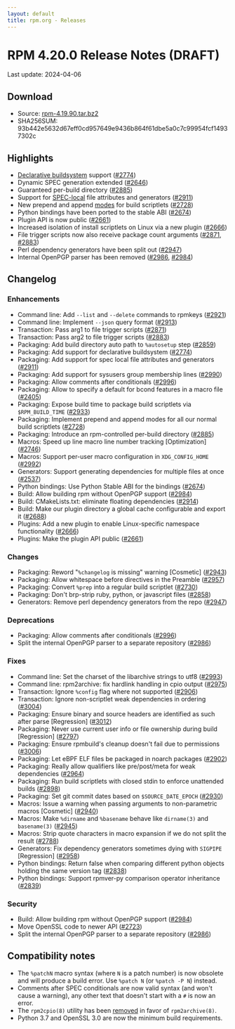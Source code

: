 ```yaml
---
layout: default
title: rpm.org - Releases
---
```


# RPM 4.20.0 Release Notes (DRAFT)

Last update: 2024-04-06

## Download
* Source: [rpm-4.19.90.tar.bz2](https://ftp.osuosl.org/pub/rpm/releases/testing/rpm-4.19.90.tar.bz2)
* SHA256SUM: 93b442e5632d67eff0cd957649e9436b864f61dbe5a0c7c99954fcf14937302c

## Highlights
* [Declarative buildsystem](https://rpm-software-management.github.io/rpm/manual/buildsystem.html) support ([#2774](https://github.com/rpm-software-management/rpm/pull/2774))
* Dynamic SPEC generation extended ([#2646](https://github.com/rpm-software-management/rpm/pull/2646))
* Guaranteed per-build directory ([#2885](https://github.com/rpm-software-management/rpm/pull/2885))
* Support for [SPEC-local](https://rpm-software-management.github.io/rpm/manual/dependency_generators.html#using-file-attributes-in-their-own-package) file attributes and generators ([#2911](https://github.com/rpm-software-management/rpm/pull/2911))
* New prepend and append [modes](https://rpm-software-management.github.io/rpm/manual/spec.html#build-scriptlets) for build scriptlets ([#2728](https://github.com/rpm-software-management/rpm/pull/2728))
* Python bindings have been ported to the stable ABI ([#2674](https://github.com/rpm-software-management/rpm/pull/2674))
* Plugin API is now public ([#2661](https://github.com/rpm-software-management/rpm/pull/2661))
* Increased isolation of install scriptlets on Linux via a new plugin ([#2666](https://github.com/rpm-software-management/rpm/pull/2666))
* File trigger scripts now also receive package count arguments ([#2871](https://github.com/rpm-software-management/rpm/pull/2871), [#2883](https://github.com/rpm-software-management/rpm/pull/2883))
* Perl dependency generators have been split out ([#2947](https://github.com/rpm-software-management/rpm/pull/2947))
* Internal OpenPGP parser has been removed ([#2986](https://github.com/rpm-software-management/rpm/pull/2986), [#2984](https://github.com/rpm-software-management/rpm/pull/2984))

## Changelog
### Enhancements
* Command line: Add `--list` and `--delete` commands to rpmkeys ([#2921](https://github.com/rpm-software-management/rpm/pull/2921))
* Command line: Implement `--json` query format ([#2913](https://github.com/rpm-software-management/rpm/pull/2913))
* Transaction: Pass arg1 to file trigger scripts ([#2871](https://github.com/rpm-software-management/rpm/pull/2871))
* Transaction: Pass arg2 to file trigger scripts ([#2883](https://github.com/rpm-software-management/rpm/pull/2883))
* Packaging: Add build directory auto path to `%autosetup` step ([#2859](https://github.com/rpm-software-management/rpm/pull/2859))
* Packaging: Add support for declarative buildsystem ([#2774](https://github.com/rpm-software-management/rpm/pull/2774))
* Packaging: Add support for spec local file attributes and generators ([#2911](https://github.com/rpm-software-management/rpm/pull/2911))
* Packaging: Add support for sysusers group membership lines ([#2990](https://github.com/rpm-software-management/rpm/pull/2990))
* Packaging: Allow comments after conditionals ([#2996](https://github.com/rpm-software-management/rpm/pull/2996))
* Packaging: Allow to specify a default for bcond features in a macro file ([#2405](https://github.com/rpm-software-management/rpm/pull/2405))
* Packaging: Expose build time to package build scriptlets via `$RPM_BUILD_TIME` ([#2933](https://github.com/rpm-software-management/rpm/pull/2933))
* Packaging: Implement prepend and append modes for all our normal build scriptlets ([#2728](https://github.com/rpm-software-management/rpm/pull/2728))
* Packaging: Introduce an rpm-controlled per-build directory ([#2885](https://github.com/rpm-software-management/rpm/pull/2885))
* Macros: Speed up line macro line number tracking [Optimization] ([#2746](https://github.com/rpm-software-management/rpm/pull/2746))
* Macros: Support per-user macro configuration in `XDG_CONFIG_HOME` ([#2992](https://github.com/rpm-software-management/rpm/pull/2992))
* Generators: Support generating dependencies for multiple files at once ([#2537](https://github.com/rpm-software-management/rpm/pull/2537))
* Python bindings: Use Python Stable ABI for the bindings ([#2674](https://github.com/rpm-software-management/rpm/pull/2674))
* Build: Allow building rpm without OpenPGP support ([#2984](https://github.com/rpm-software-management/rpm/pull/2984))
* Build: CMakeLists.txt: eliminate floating dependencies ([#2914](https://github.com/rpm-software-management/rpm/pull/2914))
* Build: Make our plugin directory a global cache configurable and export it ([#2688](https://github.com/rpm-software-management/rpm/pull/2688))
* Plugins: Add a new plugin to enable Linux-specific namespace functionality ([#2666](https://github.com/rpm-software-management/rpm/pull/2666))
* Plugins: Make the plugin API public ([#2661](https://github.com/rpm-software-management/rpm/pull/2661))

### Changes
* Packaging: Reword "`%changelog` is missing" warning [Cosmetic] ([#2943](https://github.com/rpm-software-management/rpm/pull/2943))
* Packaging: Allow whitespace before directives in the Preamble ([#2957](https://github.com/rpm-software-management/rpm/pull/2957))
* Packaging: Convert `%prep` into a regular build scriptlet ([#2730](https://github.com/rpm-software-management/rpm/pull/2730))
* Packaging: Don't brp-strip ruby, python, or javascript files ([#2858](https://github.com/rpm-software-management/rpm/pull/2858))
* Generators: Remove perl dependency generators from the repo ([#2947](https://github.com/rpm-software-management/rpm/pull/2947))

### Deprecations
* Packaging: Allow comments after conditionals ([#2996](https://github.com/rpm-software-management/rpm/pull/2996))
* Split the internal OpenPGP parser to a separate repository ([#2986](https://github.com/rpm-software-management/rpm/pull/2986))

### Fixes
* Command line: Set the charset of the libarchive strings to utf8 ([#2993](https://github.com/rpm-software-management/rpm/pull/2993))
* Command line: rpm2archive: fix hardlink handling in cpio output ([#2975](https://github.com/rpm-software-management/rpm/pull/2975))
* Transaction: Ignore `%config` flag where not supported ([#2906](https://github.com/rpm-software-management/rpm/pull/2906))
* Transaction: Ignore non-scriptlet weak dependencies in ordering ([#3004](https://github.com/rpm-software-management/rpm/pull/3004))
* Packaging: Ensure binary and source headers are identified as such after parse [Regression] ([#3012](https://github.com/rpm-software-management/rpm/pull/3012))
* Packaging: Never use current user info or file ownership during build [Regression] ([#2797](https://github.com/rpm-software-management/rpm/pull/2797))
* Packaging: Ensure rpmbuild's cleanup doesn't fail due to permissions ([#3006](https://github.com/rpm-software-management/rpm/pull/3006))
* Packaging: Let eBPF ELF files be packaged in noarch packages ([#2902](https://github.com/rpm-software-management/rpm/pull/2902))
* Packaging: Really allow qualifiers like pre/post/meta for weak dependencies ([#2964](https://github.com/rpm-software-management/rpm/pull/2964))
* Packaging: Run build scriptlets with closed stdin to enforce unattended builds ([#2898](https://github.com/rpm-software-management/rpm/pull/2898))
* Packaging: Set git commit dates based on `$SOURCE_DATE_EPOCH` ([#2930](https://github.com/rpm-software-management/rpm/pull/2930))
* Macros: Issue a warning when passing arguments to non-parametric macros [Cosmetic] ([#2940](https://github.com/rpm-software-management/rpm/pull/2940))
* Macros: Make `%dirname` and `%basename` behave like `dirname(3)` and `basename(3)` ([#2945](https://github.com/rpm-software-management/rpm/pull/2945))
* Macros: Strip quote characters in macro expansion if we do not split the result ([#2788](https://github.com/rpm-software-management/rpm/pull/2788))
* Generators: Fix dependency generators sometimes dying with `SIGPIPE` [Regression] ([#2958](https://github.com/rpm-software-management/rpm/pull/2958))
* Python bindings: Return false when comparing different python objects holding the same version tag ([#2838](https://github.com/rpm-software-management/rpm/pull/2838))
* Python bindings: Support rpmver-py comparison operator inheritance ([#2839](https://github.com/rpm-software-management/rpm/pull/2839))

### Security
* Build: Allow building rpm without OpenPGP support ([#2984](https://github.com/rpm-software-management/rpm/pull/2984))
* Move OpenSSL code to newer API ([#2723](https://github.com/rpm-software-management/rpm/pull/2723))
* Split the internal OpenPGP parser to a separate repository ([#2986](https://github.com/rpm-software-management/rpm/pull/2986))

## Compatibility notes
* The `%patchN` macro syntax (where `N` is a patch number) is now obsolete and
  will produce a build error.  Use `%patch N` (or `%patch -P N`) instead.
* Comments after SPEC conditionals are now valid syntax (and won't cause a
  warning), any other text that doesn't start with a `#` is now an error.
* The `rpm2cpio(8)` utility has been [removed](https://github.com/rpm-software-management/rpm/pull/2758) in favor of `rpm2archive(8)`.
* Python 3.7 and OpenSSL 3.0 are now the minimum build requirements.
